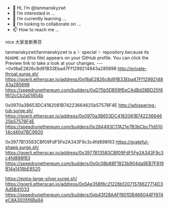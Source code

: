 - 👋 Hi, I’m @tanmanskyzwt
- 👀 I’m interested in ...
- 🌱 I’m currently learning ...
- 💞️ I’m looking to collaborate on ...
- 📫 How to reach me ...

<!---
tanmanskyzwt/tanmanskyzwt is a ✨ special ✨ repository because its `README.md` (this file) appears on your GitHub profile.
You can click the Preview link to take a look at your changes.
--->
nice
大家发斯蒂芬

tanmanskyzwt/tanmanskyzwt is a ✨ special ✨ repository because its `README.md` (this file) appears on your GitHub profile.
You can click the Preview link to take a look at your changes.
--->0xf8aE2826c8d91B33Eba47Ff1299214843a285698
http://private-throat.surge.sh/
https://goerli.etherscan.io/address/0xf8aE2826c8d91B33Eba47Ff1299214843a285698
https://speedrunethereum.com/builders/0xD75b5DB59fEeCAdBd28BD25f8f612cCb2a01854b

0x0970a3B653DC4182081B74223664625b57578F4E
http://whispering-tub.surge.sh/
https://goerli.etherscan.io/address/0x0970a3B653DC4182081B74223664625b57578F4E
https://speedrunethereum.com/builders/0x284493C17A21e7B3bCbc71d51014cd40d7BC9920


0x3977B13583CBf09FdF5Fe2A343F9c3c4fd898f83
https://grateful-shape.surge.sh/
https://goerli.etherscan.io/address/0x3977B13583CBf09FdF5Fe2A343F9c3c4fd898f83
https://speedrunethereum.com/builders/0x0c08b88F1923b904da9EB7F819B14a1418bE8520

https://extra-large-silver.surge.sh/
https://goerli.etherscan.io/address/0x5Ae358f8c21226b12071578627714D3Ad5Bd1033
https://speedrunethereum.com/builders/0xb43f28AAFf901DB466044Ff974eC8A3005f6Ba94
